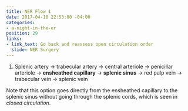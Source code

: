 ```yaml
---
title: NER Flow 1
date: 2017-04-18 22:53:00 -04:00
categories:
- a-night-in-the-er
position: 29
links:
- link_text: Go back and reassess open circulation order
  slide: NER Surgery
---
```


1. Splenic artery → trabecular artery → central arteriole → penicillar arteriole → **ensheathed capillary** → **splenic sinus** → red pulp vein → trabecular vein → splenic vein

Note that this option goes directly from the ensheathed capillary to the splenic sinus without going through the splenic cords, which is seen in *closed circulation*.


